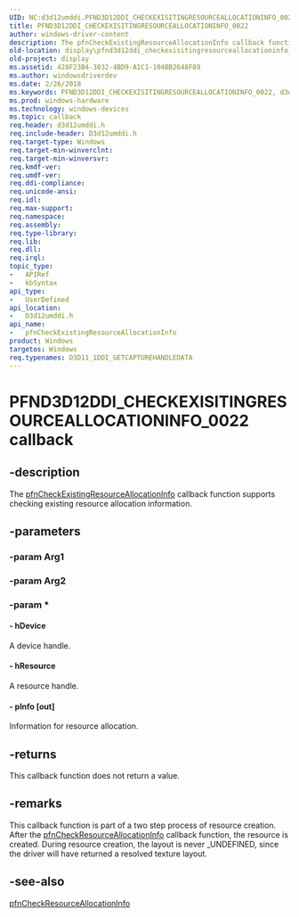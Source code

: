 ```yaml
---
UID: NC:d3d12umddi.PFND3D12DDI_CHECKEXISITINGRESOURCEALLOCATIONINFO_0022
title: PFND3D12DDI_CHECKEXISITINGRESOURCEALLOCATIONINFO_0022
author: windows-driver-content
description: The pfnCheckExistingResourceAllocationInfo callback function supports checking existing resource allocation information.
old-location: display\pfnd3d12ddi_checkexisitingresourceallocationinfo_0022.htm
old-project: display
ms.assetid: 428F23B4-3032-4BD9-A1C1-104BB2648F89
ms.author: windowsdriverdev
ms.date: 2/26/2018
ms.keywords: PFND3D12DDI_CHECKEXISITINGRESOURCEALLOCATIONINFO_0022, d3d12umddi/pfnCheckExistingResourceAllocationInfo, display.pfnd3d12ddi_checkexisitingresourceallocationinfo_0022, pfnCheckExistingResourceAllocationInfo, pfnCheckExistingResourceAllocationInfo callback function [Display Devices]
ms.prod: windows-hardware
ms.technology: windows-devices
ms.topic: callback
req.header: d3d12umddi.h
req.include-header: D3d12umddi.h
req.target-type: Windows
req.target-min-winverclnt: 
req.target-min-winversvr: 
req.kmdf-ver: 
req.umdf-ver: 
req.ddi-compliance: 
req.unicode-ansi: 
req.idl: 
req.max-support: 
req.namespace: 
req.assembly: 
req.type-library: 
req.lib: 
req.dll: 
req.irql: 
topic_type:
-	APIRef
-	kbSyntax
api_type:
-	UserDefined
api_location:
-	D3d12umddi.h
api_name:
-	pfnCheckExistingResourceAllocationInfo
product: Windows
targetos: Windows
req.typenames: D3D11_1DDI_GETCAPTUREHANDLEDATA
---
```


# PFND3D12DDI_CHECKEXISITINGRESOURCEALLOCATIONINFO_0022 callback


## -description


The <a href="https://msdn.microsoft.com/en-us/library/windows/hardware/mt799844">pfnCheckExistingResourceAllocationInfo</a> callback function supports checking existing resource allocation information.


## -parameters




### -param Arg1


### -param Arg2


### -param *








#### - hDevice

A device handle.


#### - hResource

A resource handle.


#### - pInfo [out]

Information for resource allocation. 


## -returns



This callback function does not return a value.




## -remarks



This callback function is part of a two step process of resource creation. After the <a href="https://msdn.microsoft.com/9B223440-7462-4DF1-990B-82115DE50D67">pfnCheckResourceAllocationInfo</a> callback function, the resource is created. During resource creation, the layout is never _UNDEFINED, since the driver will have returned a resolved texture layout. 




## -see-also




<a href="https://msdn.microsoft.com/9B223440-7462-4DF1-990B-82115DE50D67">pfnCheckResourceAllocationInfo</a>
 

 

